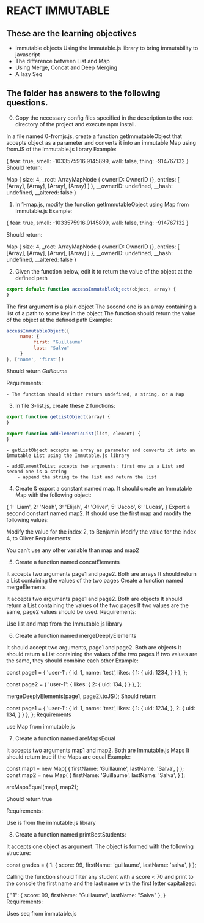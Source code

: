 # REACT IMMUTABLE

## These are the learning objectives
- Immutable objects
Using the Immutable.js library to bring immutability to javascript
- The difference between List and Map
- Using Merge, Concat and Deep Merging
- A lazy Seq

## The folder has answers to the following questions.
0. Copy the necessary config files specified in the description to the root directory of the project and execute npm install.

In a file named 0-fromjs.js, create a function getImmutableObject that accepts object as a parameter and converts it into an immutable Map using fromJS of the Immutable.js library
Example:

{
     fear: true,
     smell: -1033575916.9145899,
     wall: false,
     thing: -914767132
}
Should return:

Map {
     size: 4,
     _root: ArrayMapNode {
     ownerID: OwnerID {},
     entries: [ [Array], [Array], [Array], [Array] ]
     },
     __ownerID: undefined,
     __hash: undefined,
     __altered: false
}

1. In 1-map.js, modify the function getImmutableObject using Map from Immutable.js
Example:

{
     fear: true,
     smell: -1033575916.9145899,
     wall: false,
     thing: -914767132
}

Should return:

Map {
     size: 4,
     _root: ArrayMapNode {
     ownerID: OwnerID {},
     entries: [ [Array], [Array], [Array], [Array] ]
     },
     __ownerID: undefined,
     __hash: undefined,
     __altered: false
}

2. Given the function below, edit it to return the value of the object at the defined path

```JavaScript
export default function accessImmutableObject(object, array) {
}
```
The first argument is a plain object
The second one is an array containing a list of a path to some key in the object
The function should return the value of the object at the defined path
Example:
```JavaScript
accessImmutableObject({
     name: {
          first: "Guillaume"
          last: "Salva"
     }
}, ['name', 'first'])
```
Should return _Guillaume_

Requirements:

    - The function should either return undefined, a string, or a Map

3. In file 3-list.js, create these 2 functions:
```JavaScript
export function getListObject(array) {
}

export function addElementToList(list, element) {
}
```
    - getListObject accepts an array as parameter and converts it into an immutable List using the Immutable.js library

    - addElementToList accepts two arguments: first one is a List and second one is a string
        - append the string to the list and return the list

4. Create & export a constant named map. It should create an Immutable Map with the following object:

 {
     1: 'Liam',
     2: 'Noah',
     3: 'Elijah',
     4: 'Oliver',
     5: 'Jacob',
     6: 'Lucas',
}
Export a second constant named map2. It should use the first map and modify the following values:

Modify the value for the index 2, to Benjamin
Modify the value for the index 4, to Oliver
Requirements:

You can’t use any other variable than map and map2

5. Create a function named concatElements

It accepts two arguments page1 and page2. Both are arrays
It should return a List containing the values of the two pages
Create a function named mergeElements

It accepts two arguments page1 and page2. Both are objects
It should return a List containing the values of the two pages
If two values are the same, page2 values should be used.
Requirements:

Use list and map from the Immutable.js library

6. Create a function named mergeDeeplyElements

It should accept two arguments, page1 and page2. Both are objects
It should return a List containing the values of the two pages
If two values are the same, they should combine each other
Example:

const page1 = {
  'user-1': {
    id: 1,
    name: 'test',
    likes: {
      1: {
        uid: 1234,
      }
    }
  },
};

const page2 = {
  'user-1': {
    likes: {
      2: {
        uid: 134,
      }
    }
  },
};

mergeDeeplyElements(page1, page2).toJS();
Should return:

const page1 = {
  'user-1': {
    id: 1,
    name: 'test',
    likes: {
      1: {
        uid: 1234,
      },
      2: {
        uid: 134,
      }
    }
  },
};
Requirements

use Map from immutable.js

7. Create a function named areMapsEqual

It accepts two arguments map1 and map2. Both are Immutable.js Maps
It should return true if the Maps are equal
Example:

const map1 = new Map(
  {
    firstName: 'Guillaume',
    lastName: 'Salva',
  }
);
const map2 = new Map(
  {
    firstName: 'Guillaume',
    lastName: 'Salva',
  }
);

areMapsEqual(map1, map2);

Should return true

Requirements:

Use is from the immutable.js library

8. Create a function named printBestStudents:

It accepts one object as argument. The object is formed with the following structure:

const grades = {
  1: {
    score: 99,
    firstName: 'guillaume',
    lastName: 'salva',
  }
};

Calling the function should filter any student with a score < 70 and print to the console the first name and the last name with the first letter capitalized:

{
    "1": { score: 99, firstName: "Guillaume", lastName: "Salva" },
}
Requirements:

Uses seq from immutable.js